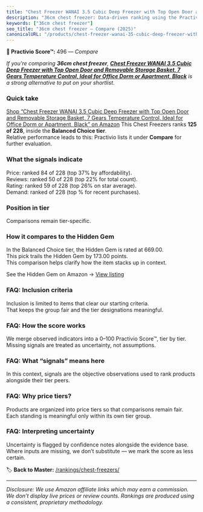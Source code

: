 ```yaml
---
title: "Chest Freezer WANAI 3.5 Cubic Deep Freezer with Top Open Door and Removable Storage Basket, 7 Gears Temperature Control, Ideal for Office Dorm or Apartment, Black"
description: "36cm chest freezer: Data-driven ranking using the Practivio Score™. Positioned by quality, value, demand, findability, momentum."
keywords: ["36cm chest freezer"]
seo_title: "36cm chest freezer — Compare (2025)"
canonicalURL: "/products/chest-freezer-wanai-35-cubic-deep-freezer-with-top-open-door-and-removable-storage-basket-7-gears-temperature-control-ideal-for-office-dorm-or-apartment-black-B0B315C5T6/"
---
```


**🛒 Practivio Score™:** 496 — _Compare_


*If you're comparing **36cm chest freezer**, **[Chest Freezer WANAI 3.5 Cubic Deep Freezer with Top Open Door and Removable Storage Basket, 7 Gears Temperature Control, Ideal for Office Dorm or Apartment, Black](https://www.amazon.com/dp/B0B315C5T6?tag=practivio-20)** is a strong alternative to put on your shortlist.*
### Quick take
[Shop “Chest Freezer WANAI 3.5 Cubic Deep Freezer with Top Open Door and Removable Storage Basket, 7 Gears Temperature Control, Ideal for Office Dorm or Apartment, Black” on Amazon](https://www.amazon.com/dp/B0B315C5T6?tag=practivio-20)
This Chest Freezers ranks **125 of 228**, inside the **Balanced Choice tier**.  
Relative performance leads to this: Practivio lists it under **Compare** for further evaluation.

### What the signals indicate
Price: ranked 84 of 228 (top 37% by affordability).  
Reviews: ranked 50 of 228 (top 22% for total count).  
Rating: ranked 59 of 228 (top 26% on star average).  
Demand: ranked  of 228 (top % for recent purchases).

### Position in tier
Comparisons remain tier-specific.

### How it compares to the Hidden Gem
In the Balanced Choice tier, the Hidden Gem is rated at 669.00.  
This pick trails the Hidden Gem by 173.00 points.  
This comparison helps clarify how the item stacks up in context.  

See the Hidden Gem on Amazon → [View listing](https://www.amazon.com/dp/B00L7QVSXE?tag=practivio-20)

### FAQ: Inclusion criteria
Inclusion is limited to items that clear our starting criteria.  
That keeps the group fair and the tier designations meaningful.

### FAQ: How the score works
We merge observed indicators into a 0–100 Practivio Score™, tier by tier.  
Missing signals are treated as uncertainty, not assumptions.

### FAQ: What “signals” means here
In this context, signals are the objective observations used to rank products alongside their tier peers.

### FAQ: Why price tiers?
Products are organized into price tiers so that comparisons remain fair.  
Each standing is meaningful only within its own tier group.

### FAQ: Interpreting uncertainty
Uncertainty is flagged by confidence notes alongside the evidence base.  
Where inputs are missing, we don’t substitute — we mark the score as less certain.

<!-- Missing template for Compare/CompareWithinPriceClass -->


🏷️ **Back to Master:** [/rankings/chest-freezers/](/rankings/chest-freezers/)

---
_Disclosure: We use Amazon affiliate links which may earn a commission. We don’t display live prices or review counts. Rankings are produced using a consistent, proprietary methodology._
